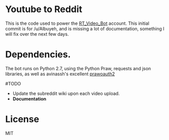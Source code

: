 # Youtube to Reddit
This is the code used to power the [RT_Video_Bot](www.reddit.com/u/RT_Video_Bot) account.
This initial commit is for /u/Albuyeh, and is missing a lot of documentation, something I will fix over the next few days.

# Dependencies.
The bot runs on Python 2.7, using the Python Praw, requests and json libraries, as well as avinassh's excellent [prawoauth2](https://github.com/avinassh/prawoauth2)

#TODO
* Update the subreddit wiki upon each video upload.
* **Documentation**

# License
MIT